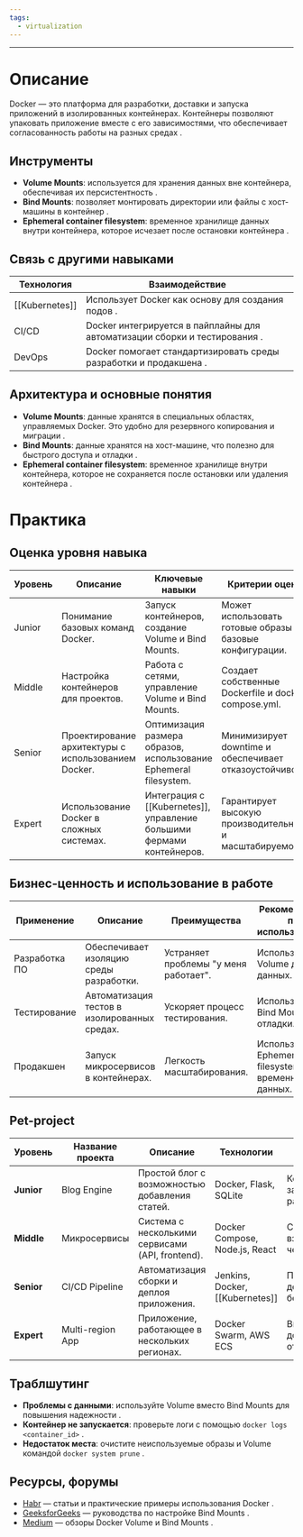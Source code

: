 ```yaml
---
tags:
  - virtualization
---
```

---

# Описание  
Docker — это платформа для разработки, доставки и запуска приложений в изолированных контейнерах. Контейнеры позволяют упаковать приложение вместе с его зависимостями, что обеспечивает согласованность работы на разных средах .  

## Инструменты  
- **Volume Mounts**: используется для хранения данных вне контейнера, обеспечивая их персистентность .  
- **Bind Mounts**: позволяет монтировать директории или файлы с хост-машины в контейнер .  
- **Ephemeral container filesystem**: временное хранилище данных внутри контейнера, которое исчезает после остановки контейнера .  

## Связь с другими навыками  
| Технология | Взаимодействие |  
| ---------- | -------------- |  
| [[Kubernetes]] | Использует Docker как основу для создания подов . |  
| CI/CD      | Docker интегрируется в пайплайны для автоматизации сборки и тестирования . |  
| DevOps     | Docker помогает стандартизировать среды разработки и продакшена . |  

## Архитектура и основные понятия  
- **Volume Mounts**: данные хранятся в специальных областях, управляемых Docker. Это удобно для резервного копирования и миграции .  
- **Bind Mounts**: данные хранятся на хост-машине, что полезно для быстрого доступа и отладки .  
- **Ephemeral container filesystem**: временное хранилище внутри контейнера, которое не сохраняется после остановки или удаления контейнера .  

# Практика  

## Оценка уровня навыка  
| Уровень | Описание | Ключевые навыки | Критерии оценки |  
| ------- | -------- | --------------- | --------------- |  
| Junior  | Понимание базовых команд Docker. | Запуск контейнеров, создание Volume и Bind Mounts. | Может использовать готовые образы и базовые конфигурации. |  
| Middle  | Настройка контейнеров для проектов. | Работа с сетями, управление Volume и Bind Mounts. | Создает собственные Dockerfile и docker-compose.yml. |  
| Senior  | Проектирование архитектуры с использованием Docker. | Оптимизация размера образов, использование Ephemeral filesystem. | Минимизирует downtime и обеспечивает отказоустойчивость. |  
| Expert  | Использование Docker в сложных системах. | Интеграция с [[Kubernetes]], управление большими фермами контейнеров. | Гарантирует высокую производительность и масштабируемость. |  

## Бизнес-ценность и использование в работе  
| Применение      | Описание                               | Преимущества                   | Рекомендации по использованию     |  
| --------------- | -------------------------------------- | ------------------------------ | --------------------------------- |  
| Разработка ПО   | Обеспечивает изоляцию среды разработки. | Устраняет проблемы "у меня работает". | Использовать Volume для данных. |  
| Тестирование    | Автоматизация тестов в изолированных средах. | Ускоряет процесс тестирования. | Использовать Bind Mounts для отладки. |  
| Продакшен       | Запуск микросервисов в контейнерах.    | Легкость масштабирования.       | Использовать Ephemeral filesystem для временных данных. |  

## Pet-project  

| Уровень    | Название проекта | Описание | Технологии | Критерий успеха | Вспомагательные ссылки |  
| ---------- | ---------------- | -------- | ---------- | --------------- | ---------------------- |  
| **Junior** | Blog Engine       | Простой блог с возможностью добавления статей. | Docker, Flask, SQLite | Контейнер запускается и работает локально. |  |  
| **Middle** | Микросервисы     | Система с несколькими сервисами (API, frontend). | Docker Compose, Node.js, React | Сервисы взаимодействуют через сети Docker. |  |  
| **Senior** | CI/CD Pipeline   | Автоматизация сборки и деплоя приложения. | Jenkins, Docker, [[Kubernetes]] | Приложение деплоится в облако без простоя. |  |  
| **Expert** | Multi-region App | Приложение, работающее в нескольких регионах. | Docker Swarm, AWS ECS | Высокая доступность и отказоустойчивость. |  |  

## Траблшутинг  
- **Проблемы с данными**: используйте Volume вместо Bind Mounts для повышения надежности .  
- **Контейнер не запускается**: проверьте логи с помощью `docker logs <container_id>` .  
- **Недостаток места**: очистите неиспользуемые образы и Volume командой `docker system prune` .  

## Ресурсы, форумы  
- [Habr](https://habr.com) — статьи и практические примеры использования Docker .  
- [GeeksforGeeks](https://www.geeksforgeeks.org) — руководства по настройке Bind Mounts .  
- [Medium](https://medium.com) — обзоры Docker Volume и Bind Mounts .
